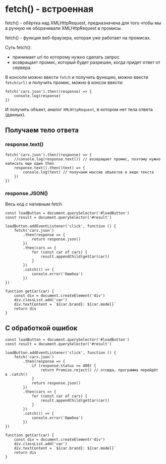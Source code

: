# fetch() - встроенная
fetch() - обёртка над XMLHttpRequest, предназначена для того чтобы мы в ручную не оборачивали XMLHttpRequest в промисы.

fetch() - функция веб-браузера, которая уже работает на промисах.

Суть fetch():
- принимает url по которому нужно сделать запрос
- возвращает промис, который будет разрешен, когда придет ответ от сервера

В консоли можно ввести `fetch` и получить функцию, можно ввести `fetch(url)` и получить промис, можно в консои ввести:

    fetch('cars.json').then((response) => {
        console.log(response)
    })

И получить объект, аналог `XMLHttpRequest`, в котором нет тела ответа (данных).

## Получаем тело ответа

### response.text()

    fetch('cars.json').then((response) => {
        //console.log(response.text()) // возвращает промис, поэтому нужно написать еще один then
        response.text().then((text) => {
            console.log(text) // получаем массив объектов в виде текста
        })
    })

### response.JSON()
Весь код с нативным fetch

    const loadButton = document.querySelector('#loadButton')
    const result = document.querySelector('#result')

    loadButton.addEventListener('click', function () {
        fetch('cars.json')
            .then(response => {
                return response.json()
            })
            .then(cars => {
                for (const car of cars) {
                    result.appendChild(getCar(car))
                }
            })
            .catch(() => {
                console.error('Ошибка')
            })
    })

    function getCar(car) {
        const div = document.createElement('div')
        div.classList.add('car')
        div.textContent = `${car.brand}: ${car.model}`
        return div
    }

## С обработкой ошибок

    const loadButton = document.querySelector('#loadButton')
    const result = document.querySelector('#result')

    loadButton.addEventListener('click', function () {
        fetch('cars.json')
            .then(response => {
                if (response.status >= 400) {
                    return Promise.reject() // отсюда, программа перейдёт в .catch()
                }
                return response.json()
            })
            .then(cars => {
                for (const car of cars) {
                    result.appendChild(getCar(car))
                }
            })
            .catch(() => {
                console.error('Ошибка')
            })
    })

    function getCar(car) {
        const div = document.createElement('div')
        div.classList.add('car')
        div.textContent = `${car.brand}: ${car.model}`
        return div
    }
